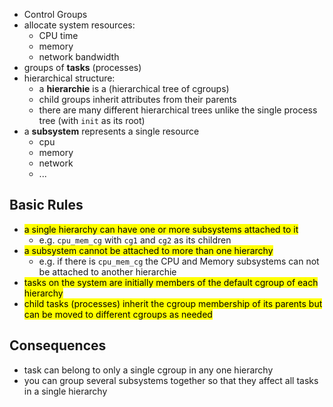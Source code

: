 - Control Groups
- allocate system resources:
	- CPU time
	- memory
	- network bandwidth
- groups of **tasks** (processes)
- hierarchical structure:
	- a **hierarchie** is a (hierarchical tree of cgroups)
	- child groups inherit attributes from their parents
	- there are many different hierarchical trees unlike the single process tree (with `init` as its root)
- a **subsystem** represents a single resource
	- cpu
	- memory
	- network
	- ...

## Basic Rules

- <mark>a single hierarchy can have one or more subsystems attached to it </mark>
	- e.g. `cpu_mem_cg` with `cg1` and `cg2` as its children
-  <mark>a subsystem  cannot be attached to more than one hierarchy</mark>
	- e.g. if there is `cpu_mem_cg` the CPU and Memory subsystems can not be attached to another hierarchie
-  <mark>tasks on the system are initially members of the default cgroup of each hierarchy</mark>
-  <mark>child tasks (processes) inherit the cgroup membership of its parents but can be moved to different cgroups as needed</mark>

## Consequences

- task can belong to only a single cgroup in any one hierarchy
- you can group several subsystems together so that they affect all tasks in a single hierarchy
